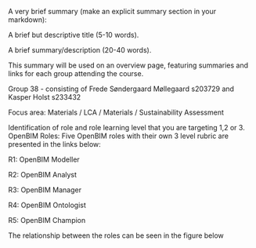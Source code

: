 A very brief summary (make an explicit summary section in your markdown):

A brief but descriptive title (5-10 words).

A brief summary/description (20-40 words).

This summary will be used on an overview page, featuring summaries and links for each group attending the course.

Group 38 - consisting of Frede Søndergaard Møllegaard s203729 and Kasper Holst s233432

Focus area: Materials / LCA / Materials / Sustainability Assessment

Identification of role and role learning level that you are targeting 1,2 or 3. 
OpenBIM Roles:
Five OpenBIM roles with their own 3 level rubric are presented in the links below:

R1: OpenBIM Modeller

R2: OpenBIM Analyst

R3: OpenBIM Manager

R4: OpenBIM Ontologist

R5: OpenBIM Champion

The relationship between the roles can be seen in the figure below
